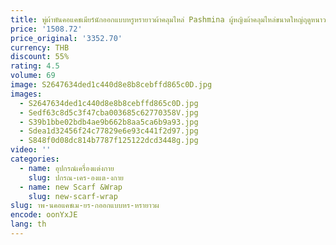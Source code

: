 ```yaml
---
title: พู่ผ้าพันคอแคชเมียร์นักออกแบบหรูหรายาวผ้าคลุมไหล่ Pashmina ผู้หญิงผ้าคลุมไหล่ขนาดใหญ่ฤดูหนาว WARM Soft ผ้าพันคอ Stole 200*100
price: '1508.72'
price_original: '3352.70'
currency: THB
discount: 55%
rating: 4.5
volume: 69
image: S2647634ded1c440d8e8b8cebffd865c0D.jpg
images:
  - S2647634ded1c440d8e8b8cebffd865c0D.jpg
  - Sedf63c8d5c3f47cba003685c62770358V.jpg
  - S39b1bbe02bdb4ae9b662b8aa5ca6b9a93.jpg
  - Sdea1d32456f24c77829e6e93c441f2d97.jpg
  - S848f0d08dc814b7787f125122dcd3448g.jpg
video: ''
categories:
  - name: อุปกรณ์เครื่องแต่งกาย
    slug: ปกรณ-เคร-องแต-งกาย
  - name: new Scarf &Wrap
    slug: new-scarf-wrap
slug: าพ-นคอแคชเม-ยร-กออกแบบหร-หรายาวผ
encode: oonYxJE
lang: th
---
```

  